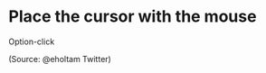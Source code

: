 Place the cursor with the mouse
===============================

Option-click

(Source: @eholtam Twitter)
